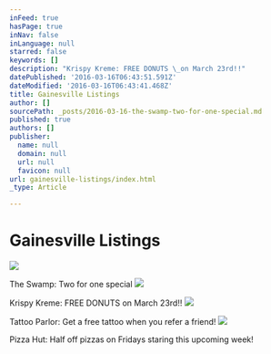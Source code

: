 ```yaml
---
inFeed: true
hasPage: true
inNav: false
inLanguage: null
starred: false
keywords: []
description: "Krispy Kreme: FREE DONUTS \_on March 23rd!!"
datePublished: '2016-03-16T06:43:51.591Z'
dateModified: '2016-03-16T06:43:41.468Z'
title: Gainesville Listings
author: []
sourcePath: _posts/2016-03-16-the-swamp-two-for-one-special.md
published: true
authors: []
publisher:
  name: null
  domain: null
  url: null
  favicon: null
url: gainesville-listings/index.html
_type: Article

---
```

# Gainesville Listings
![](https://the-grid-user-content.s3-us-west-2.amazonaws.com/6c3cefb7-69b8-496e-ad17-5962f370f28e.jpg)

The Swamp: Two for one special
![](https://the-grid-user-content.s3-us-west-2.amazonaws.com/04012e44-1d2f-426f-8307-9b5d83746a34.jpg)

Krispy Kreme: FREE DONUTS  on March 23rd!!
![](https://the-grid-user-content.s3-us-west-2.amazonaws.com/da88e1d3-729b-4d39-a13f-cbdcfa0d04ec.jpg)

Tattoo Parlor: Get a free tattoo when you refer a friend!
![](https://the-grid-user-content.s3-us-west-2.amazonaws.com/16dd569b-ff70-4c0f-bd13-0cb49c89bc2d.jpg)

Pizza Hut: Half off pizzas on Fridays staring this upcoming week!